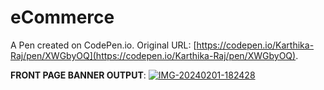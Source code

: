 # eCommerce 

A Pen created on CodePen.io. Original URL: [https://codepen.io/Karthika-Raj/pen/XWGbyOQ](https://codepen.io/Karthika-Raj/pen/XWGbyOQ).

**FRONT PAGE BANNER OUTPUT**:
<a href="#"><img src="https://i.ibb.co/xDcQf4t/IMG-20240201-182428.jpg" alt="IMG-20240201-182428" border="0"></a>

